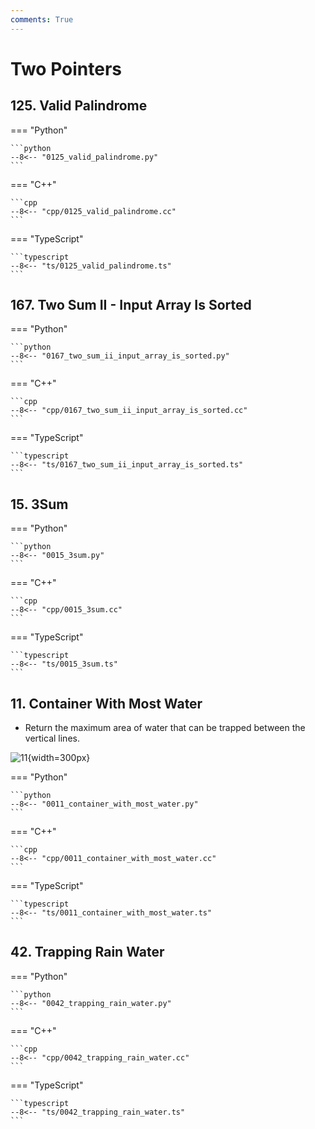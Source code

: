 ```yaml
---
comments: True
---
```


# Two Pointers

## 125. Valid Palindrome

=== "Python"

    ```python
    --8<-- "0125_valid_palindrome.py"
    ```

=== "C++"

    ```cpp
    --8<-- "cpp/0125_valid_palindrome.cc"
    ```

=== "TypeScript"

    ```typescript
    --8<-- "ts/0125_valid_palindrome.ts"
    ```

## 167. Two Sum II - Input Array Is Sorted

=== "Python"

    ```python
    --8<-- "0167_two_sum_ii_input_array_is_sorted.py"
    ```

=== "C++"

    ```cpp
    --8<-- "cpp/0167_two_sum_ii_input_array_is_sorted.cc"
    ```

=== "TypeScript"

    ```typescript
    --8<-- "ts/0167_two_sum_ii_input_array_is_sorted.ts"
    ```

## 15. 3Sum

=== "Python"

    ```python
    --8<-- "0015_3sum.py"
    ```

=== "C++"

    ```cpp
    --8<-- "cpp/0015_3sum.cc"
    ```

=== "TypeScript"

    ```typescript
    --8<-- "ts/0015_3sum.ts"
    ```

## 11. Container With Most Water
-   Return the maximum area of water that can be trapped between the vertical lines.

![11](https://s3-lc-upload.s3.amazonaws.com/uploads/2018/07/17/question_11.jpg){width=300px}

=== "Python"

    ```python
    --8<-- "0011_container_with_most_water.py"
    ```

=== "C++"

    ```cpp
    --8<-- "cpp/0011_container_with_most_water.cc"
    ```

=== "TypeScript"

    ```typescript
    --8<-- "ts/0011_container_with_most_water.ts"
    ```

## 42. Trapping Rain Water

=== "Python"

    ```python
    --8<-- "0042_trapping_rain_water.py"
    ```

=== "C++"

    ```cpp
    --8<-- "cpp/0042_trapping_rain_water.cc"
    ```

=== "TypeScript"

    ```typescript
    --8<-- "ts/0042_trapping_rain_water.ts"
    ```
